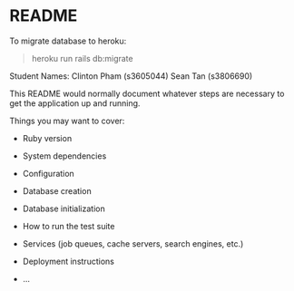 # README

To migrate database to heroku:
> heroku run rails db:migrate


Student Names:
Clinton Pham (s3605044)
Sean Tan (s3806690)


This README would normally document whatever steps are necessary to get the
application up and running.

Things you may want to cover:

* Ruby version

* System dependencies

* Configuration

* Database creation

* Database initialization

* How to run the test suite

* Services (job queues, cache servers, search engines, etc.)

* Deployment instructions

* ...
